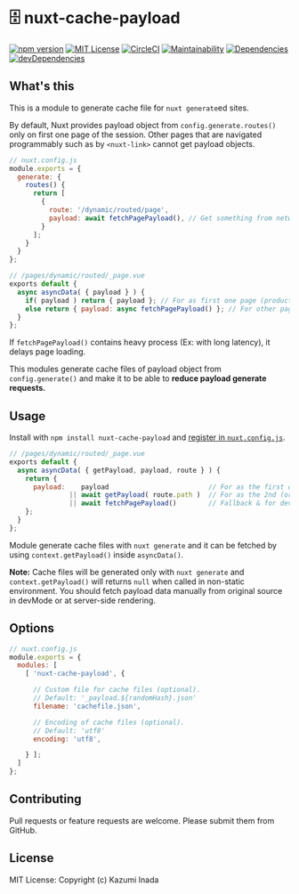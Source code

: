 # 🗄 nuxt-cache-payload

[![npm version](https://badge.fury.io/js/nuxt-cache-payload.svg)](https://badge.fury.io/js/nuxt-cache-payload)
[![MIT License](http://img.shields.io/badge/license-MIT-blue.svg?style=flat)](LICENSE)
[![CircleCI](https://circleci.com/gh/nandenjin/nuxt-cache-payload.svg?style=shield)](https://circleci.com/gh/nandenjin/nuxt-cache-payload)
[![Maintainability](https://api.codeclimate.com/v1/badges/9ecd9efd584ef69a51cc/maintainability)](https://codeclimate.com/github/nandenjin/nuxt-cache-payload/maintainability)
[![Dependencies](https://david-dm.org/nandenjin/nuxt-cache-payload.svg)](https://david-dm.org/nandenjin/nuxt-cache-payload)
[![devDependencies](https://david-dm.org/nandenjin/nuxt-cache-payload/dev-status.svg)](https://david-dm.org/nandenjin/nuxt-cache-payload?type=dev)

## What's this
This is a module to generate cache file for `nuxt generate`ed sites.

By default, Nuxt provides payload object from `config.generate.routes()` only on first one page of the session. Other pages that are navigated programmably such as by `<nuxt-link>` cannot get payload objects.

```js
// nuxt.config.js
module.exports = {
  generate: {
    routes() {
      return [
        {
          route: '/dynamic/routed/page',
          payload: await fetchPagePayload(), // Get something from network resource, etc.
        }
      ];
    }
  }
};

// /pages/dynamic/routed/_page.vue
exports default {
  async asyncData( { payload } ) {
    if( payload ) return { payload }; // For as first one page (production) this one is used.
    else return { payload: async fetchPagePayload() }; // For other pages...
  }
};
```
If `fetchPagePayload()` contains heavy process (Ex: with long latency), it delays page loading.

This modules generate cache files of payload object from `config.generate()` and make it to be able to **reduce payload generate requests.**

## Usage
Install with `npm install nuxt-cache-payload` and [register in `nuxt.config.js`](https://nuxtjs.org/api/configuration-modules).

```js
// /pages/dynamic/routed/_page.vue
exports default {
  async asyncData( { getPayload, payload, route } ) {
    return {
      payload:    payload                         // For as the first one page
               || await getPayload( route.path )  // For as the 2nd (or later) page: fetch cached payload
               || await fetchPagePayload()        // Fallback & for development mode
    };
  }
};
```

Module generate cache files with `nuxt generate` and it can be fetched by using `context.getPayload()` inside `asyncData()`.

**Note:** Cache files will be generated only with `nuxt generate` and `context.getPayload()` will returns `null` when called in non-static environment. You should fetch payload data manually from original source in devMode or at server-side rendering.

## Options
```js
// nuxt.config.js
module.exports = {
  modules: [
    [ 'nuxt-cache-payload', {

      // Custom file for cache files (optional).
      // Default: '_payload.${randomHash}.json'
      filename: 'cachefile.json',

      // Encoding of cache files (optional).
      // Default: 'utf8'
      encoding: 'utf8',

    } ];
  ]
};
```

## Contributing
Pull requests or feature requests are welcome. Please submit them from GitHub.

## License
MIT License: Copyright (c) Kazumi Inada
